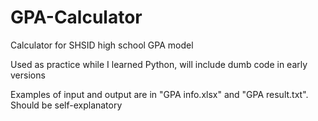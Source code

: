 # GPA-Calculator
Calculator for SHSID high school GPA model

Used as practice while I learned Python, will include dumb code in early versions

Examples of input and output are in "GPA info.xlsx" and "GPA result.txt". Should be self-explanatory